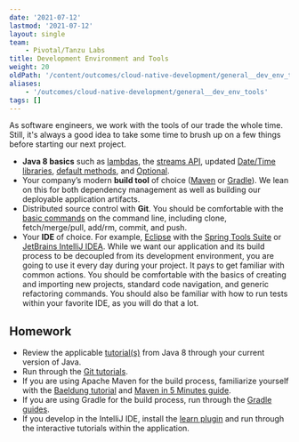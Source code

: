 ```yaml
---
date: '2021-07-12'
lastmod: '2021-07-12'
layout: single
team:
    - Pivotal/Tanzu Labs
title: Development Environment and Tools
weight: 20
oldPath: '/content/outcomes/cloud-native-development/general__dev_env_tools.md'
aliases:
    - '/outcomes/cloud-native-development/general__dev_env_tools'
tags: []
---
```


As software engineers, we work with the tools of our trade the whole time. Still, it's always a good idea to take some time to brush up on a few things before starting our next project.

-   **Java 8 basics** such as [lambdas](https://howtodoinjava.com/java-8-tutorial/#lambda), the [streams API](https://howtodoinjava.com/java-8-tutorial/#stream), updated [Date/Time libraries](https://howtodoinjava.com/java-8-tutorial/#date-time), [default methods](https://howtodoinjava.com/java8/default-methods-in-java-8/), and [Optional](https://howtodoinjava.com/java8/java-8-optionals-complete-reference/).
-   Your company’s modern **build tool** of choice ([Maven](https://maven.apache.org/) or [Gradle](https://gradle.org/)). We lean on this for both dependency management as well as building our deployable application artifacts.
-   Distributed source control with **Git**. You should be comfortable with the [basic commands](https://www.atlassian.com/git/tutorials) on the command line, including clone, fetch/merge/pull, add/rm, commit, and push.
-   Your **IDE** of choice. For example, [Eclipse](https://www.eclipse.org/) with the [Spring Tools Suite](https://spring.io/tools) or [JetBrains IntelliJ IDEA](https://www.jetbrains.com/idea/). While we want our application and its build process to be decoupled from its development environment, you are going to use it every day during your project. It pays to get familiar with common actions. You should be comfortable with the basics of creating and importing new projects, standard code navigation, and generic refactoring commands. You should also be familiar with how to run tests within your favorite IDE, as you will do that a lot.

## Homework

-   Review the applicable [tutorial(s)](https://howtodoinjava.com/) from Java 8 through your current version of Java.
-   Run through the [Git tutorials](https://www.atlassian.com/git/tutorials).
-   If you are using Apache Maven for the build process, familiarize yourself with the [Baeldung tutorial](https://www.baeldung.com/maven) and [Maven in 5 Minutes guide](https://maven.apache.org/guides/getting-started/maven-in-five-minutes.html).
-   If you are using Gradle for the build process, run through the [Gradle guides](https://gradle.org/guides).
-   If you develop in the IntelliJ IDE, install the [learn plugin](https://plugins.jetbrains.com/plugin/8554-ide-features-trainer) and run through the interactive tutorials within the application.
